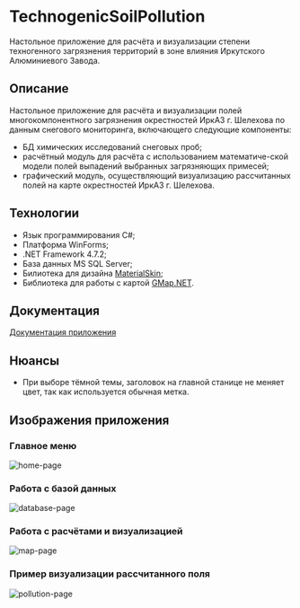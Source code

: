 # TechnogenicSoilPollution
Настольное приложение для расчёта и визуализации степени техногенного загрязнения территорий в зоне влияния Иркутского Алюминиевого Завода.
## Описание
Настольное приложение для расчёта и визуализации полей многокомпонентного загрязнения окрестностей ИркАЗ г. Шелехова по данным снегового мониторинга, включающего следующие компоненты:
- БД химических исследований снеговых проб;
- расчётный модуль для расчёта с использованием математиче-ской модели полей выпадений выбранных загрязняющих примесей;
- графический модуль, осуществляющий визуализацию рассчитанных полей на карте окрестностей ИркАЗ г. Шелехова.
## Технологии
- Язык программирования C#;
- Платформа WinForms;
- .NET Framework 4.7.2;
- База данных MS SQL Server;
- Билиотека для дизайна [MaterialSkin](https://github.com/IgnaceMaes/MaterialSkin);
- Библиотека для работы с картой [GMap.NET](https://github.com/judero01col/GMap.NET).
## Документация
[Документация приложения](https://cyclistcode.gitbook.io/technogenic-soil-pollution/)
## Нюансы
- При выборе тёмной темы, заголовок на главной станице не меняет цвет, так как используется обычная метка.
## Изображения приложения
### Главное меню
![home-page](https://user-images.githubusercontent.com/47049219/127740381-e28101fc-49d6-4cea-990d-a8d4e05e4caa.png)
### Работа с базой данных
![database-page](https://user-images.githubusercontent.com/47049219/127740308-d240e689-6fdf-405a-9204-db85c2b688cc.png)
### Работа с расчётами и визуализацией
![map-page](https://user-images.githubusercontent.com/47049219/127740320-db1d75db-ac76-45ab-90d0-7f4caca6db27.png)
### Пример визуализации рассчитанного поля
![pollution-page](https://user-images.githubusercontent.com/47049219/127740413-76a3af93-1a39-48b9-a3c6-be023abba8e8.png)
